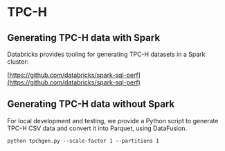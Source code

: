 # TPC-H

## Generating TPC-H data with Spark

Databricks provides tooling for generating TPC-H datasets in a Spark cluster:

[https://github.com/databricks/spark-sql-perf](https://github.com/databricks/spark-sql-perf)

## Generating TPC-H data without Spark

For local development and testing, we provide a Python script to generate TPC-H CSV data and convert it into Parquet, 
using DataFusion.

```shell
python tpchgen.py --scale-factor 1 --partitions 1
```




